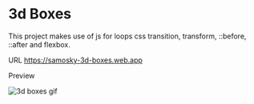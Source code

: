 # 3d Boxes
This project makes use of js for loops css transition, transform, ::before, ::after and flexbox.

URL
https://samosky-3d-boxes.web.app

Preview





<img src="./public/assets/3d Boxes background.gif" alt="3d boxes gif" title="3d Boxes">